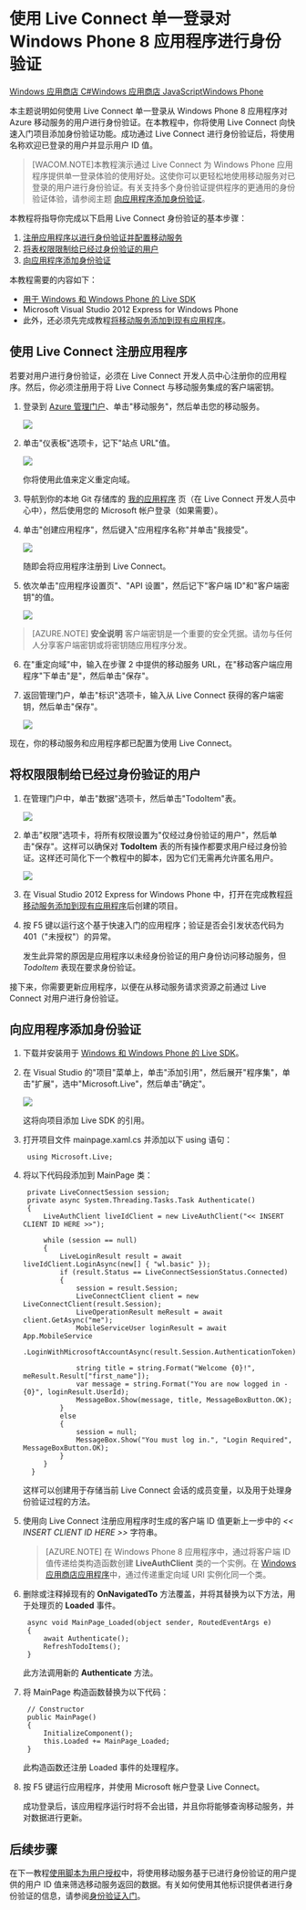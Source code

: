 <properties linkid="develop-mobile-tutorials-single-sign-on-windows-8-wp8" urlDisplayName="使用单一登录进行身份验证" pageTitle="使用 Live Connect 进行应用程序身份验证 (Windows Phone) | 移动开发人员中心" metaKeywords="" description="了解如何通过 Windows Phone 应用程序在 Azure 移动服务中使用 Live Connect 单一登录。" metaCanonical="" services="" documentationCenter="Mobile" title="Authenticate your Windows Phone 8 app with Live Connect single sign-on" authors="glenga" solutions="" manager="" editor="" />
<tags ms.service=""
    ms.date="11/22/2014"
    wacn.date=""
    />




# 使用 Live Connect 单一登录对 Windows Phone 8 应用程序进行身份验证

<div class="dev-center-tutorial-selector sublanding"> 
	<a href="/zh-cn/documentation/articles/mobile-services-windows-store-dotnet-single-sign-on/" title="Windows Store C#">Windows 应用商店 C#</a><a href="/zh-cn/documentation/articles/mobile-services-windows-store-javascript-single-sign-on/" title="Windows Store JavaScript">Windows 应用商店 JavaScript</a><a href="/zh-cn/documentation/articles/mobile-services-windows-phone-single-sign-on/" title="Windows Phone" class="current">Windows Phone</a>
</div>	

本主题说明如何使用 Live Connect 单一登录从 Windows Phone 8 应用程序对 Azure 移动服务的用户进行身份验证。在本教程中，你将使用 Live Connect 向快速入门项目添加身份验证功能。成功通过 Live Connect 进行身份验证后，将使用名称欢迎已登录的用户并显示用户 ID 值。  

>[WACOM.NOTE]本教程演示通过 Live Connect 为 Windows Phone 应用程序提供单一登录体验的使用好处。这使你可以更轻松地使用移动服务对已登录的用户进行身份验证。有关支持多个身份验证提供程序的更通用的身份验证体验，请参阅主题 <a href="/zh-cn/documentation/articles/mobile-services-windows-phone-get-started-users">向应用程序添加身份验证</a>。 

本教程将指导你完成以下启用 Live Connect 身份验证的基本步骤：

1. [注册应用程序以进行身份验证并配置移动服务]
2. [将表权限限制给已经过身份验证的用户]
3. [向应用程序添加身份验证]

本教程需要的内容如下：

+ [用于 Windows 和 Windows Phone 的 Live SDK]
+ Microsoft Visual Studio 2012 Express for Windows Phone
+ 此外，还必须先完成教程[将移动服务添加到现有应用程序]。

<h2><a name="register"></a>使用 Live Connect 注册应用程序</h2>

若要对用户进行身份验证，必须在 Live Connect 开发人员中心注册你的应用程序。然后，你必须注册用于将 Live Connect 与移动服务集成的客户端密钥。

1. 登录到 [Azure 管理门户]、单击"移动服务"，然后单击您的移动服务。

   	![][4]

2. 单击"仪表板"选项卡，记下"站点 URL"值。

   	![][5]

    你将使用此值来定义重定向域。

3. 导航到你的本地 Git 存储库的 <a href="http://go.microsoft.com/fwlink/p/?LinkId=262039" target="_blank">我的应用程序</a> 页（在 Live Connect 开发人员中心中），然后使用您的 Microsoft 帐户登录（如果需要）。 

4. 单击"创建应用程序"，然后键入"应用程序名称"并单击"我接受"。

   	![][1] 

   	随即会将应用程序注册到 Live Connect。

5. 依次单击"应用程序设置页"、"API 设置"，然后记下"客户端 ID"和"客户端密钥"的值。 

   	![][2]

 > [AZURE.NOTE] **安全说明** 客户端密钥是一个重要的安全凭据。请勿与任何人分享客户端密钥或将密钥随应用程序分发。

6. 在"重定向域"中，输入在步骤 2 中提供的移动服务 URL，在"移动客户端应用程序"下单击"是"，然后单击"保存"。

7. 返回管理门户，单击"标识"选项卡，输入从 Live Connect 获得的客户端密钥，然后单击"保存"。

   	![][13]

现在，你的移动服务和应用程序都已配置为使用 Live Connect。

<h2><a name="permissions"></a>将权限限制给已经过身份验证的用户</h2>

1. 在管理门户中，单击"数据"选项卡，然后单击"TodoItem"表。 

   	![][14]

2. 单击"权限"选项卡，将所有权限设置为"仅经过身份验证的用户"，然后单击"保存"。这样可以确保对 **TodoItem** 表的所有操作都要求用户经过身份验证。这样还可简化下一个教程中的脚本，因为它们无需再允许匿名用户。

   	![][15]

3. 在 Visual Studio 2012 Express for Windows Phone 中，打开在完成教程[将移动服务添加到现有应用程序]后创建的项目。 

4. 按 F5 键以运行这个基于快速入门的应用程序；验证是否会引发状态代码为 401（"未授权"）的异常。 
   
   	发生此异常的原因是应用程序以未经身份验证的用户身份访问移动服务，但 _TodoItem_ 表现在要求身份验证。

接下来，你需要更新应用程序，以便在从移动服务请求资源之前通过 Live Connect 对用户进行身份验证。

<h2><a name="add-authentication"></a>向应用程序添加身份验证</h2>

1. 下载并安装用于 [Windows 和 Windows Phone 的 Live SDK](http://go.microsoft.com/fwlink/p/?LinkId=262253)。

2. 在 Visual Studio 的"项目"菜单上，单击"添加引用"，然后展开"程序集"，单击"扩展"，选中"Microsoft.Live"，然后单击"确定"。 

   	![][16]

  	这将向项目添加 Live SDK 的引用。

5. 打开项目文件 mainpage.xaml.cs 并添加以下 using 语句：

        using Microsoft.Live;      

6. 将以下代码段添加到 MainPage 类：
	
        private LiveConnectSession session;
        private async System.Threading.Tasks.Task Authenticate()
        {
            LiveAuthClient liveIdClient = new LiveAuthClient("<< INSERT CLIENT ID HERE >>");

            while (session == null)
            {
                LiveLoginResult result = await liveIdClient.LoginAsync(new[] { "wl.basic" });
                if (result.Status == LiveConnectSessionStatus.Connected)
                {
                    session = result.Session;
                    LiveConnectClient client = new LiveConnectClient(result.Session);
                    LiveOperationResult meResult = await client.GetAsync("me");
                    MobileServiceUser loginResult = await App.MobileService
                        .LoginWithMicrosoftAccountAsync(result.Session.AuthenticationToken);

                    string title = string.Format("Welcome {0}!", meResult.Result["first_name"]);
                    var message = string.Format("You are now logged in - {0}", loginResult.UserId);
                    MessageBox.Show(message, title, MessageBoxButton.OK);                    
                }
                else
                {
                    session = null;
                    MessageBox.Show("You must log in.", "Login Required", MessageBoxButton.OK);                    
                }
            }
         }

    这样可以创建用于存储当前 Live Connect 会话的成员变量，以及用于处理身份验证过程的方法。

7. 使用向 Live Connect 注册应用程序时生成的客户端 ID 值更新上一步中的 _<< INSERT CLIENT ID HERE >>_ 字符串。

    > [AZURE.NOTE] 在 Windows Phone 8 应用程序中，通过将客户端 ID 值传递给类构造函数创建 **LiveAuthClient** 类的一个实例。在 [Windows 应用商店应用程序](/zh-cn/documentation/articles/mobile-services-windows-store-dotnet-single-sign-on/)中，通过传递重定向域 URI 实例化同一个类。

8. 删除或注释掉现有的 **OnNavigatedTo** 方法覆盖，并将其替换为以下方法，用于处理页的 **Loaded** 事件。 

        async void MainPage_Loaded(object sender, RoutedEventArgs e)
        {
            await Authenticate();
            RefreshTodoItems();
        }

   	此方法调用新的 **Authenticate** 方法。 

9. 将 MainPage 构造函数替换为以下代码：

        // Constructor
        public MainPage()
        {
            InitializeComponent();
            this.Loaded += MainPage_Loaded;
        }

   	此构造函数还注册 Loaded 事件的处理程序。
		
9. 按 F5 键运行应用程序，并使用 Microsoft 帐户登录 Live Connect。 

   	成功登录后，该应用程序运行时将不会出错，并且你将能够查询移动服务，并对数据进行更新。

## <a name="next-steps"> </a>后续步骤

在下一教程[使用脚本为用户授权]中，将使用移动服务基于已进行身份验证的用户提供的用户 ID 值来筛选移动服务返回的数据。有关如何使用其他标识提供者进行身份验证的信息，请参阅[身份验证入门]。 

<!-- Anchors. -->
[注册应用程序以进行身份验证并配置移动服务]: #register
[将表权限限制给已经过身份验证的用户]: #permissions
[向应用程序添加身份验证]: #add-authentication
[后续步骤]:#next-steps

<!-- Images. -->
[1]: ./media/mobile-services-windows-phone-single-sign-on/mobile-services-live-connect-add-app.png
[2]: ./media/mobile-services-windows-phone-single-sign-on/mobile-live-connect-app-api-settings-mobile.png
[4]: ./media/mobile-services-windows-phone-single-sign-on/mobile-services-selection.png
[5]: ./media/mobile-services-windows-phone-single-sign-on/mobile-service-uri.png

[13]: ./media/mobile-services-windows-phone-single-sign-on/mobile-identity-tab-ma-only.png
[14]: ./media/mobile-services-windows-phone-single-sign-on/mobile-portal-data-tables.png
[15]: ./media/mobile-services-windows-phone-single-sign-on/mobile-portal-change-table-perms.png
[16]: ./media/mobile-services-windows-phone-single-sign-on/mobile-add-reference-live-wp8.png

<!-- URLs. -->
[我的应用程序]: http://go.microsoft.com/fwlink/p/?LinkId=262039
[用于 Windows 和 Windows Phone 的 Live SDK]: http://go.microsoft.com/fwlink/p/?LinkId=262253
[将移动服务添加到现有应用程序]: /zh-cn/documentation/articles/mobile-services-windows-phone-get-started-data/
[身份验证入门]: /zh-cn/documentation/articles/mobile-services-windows-phone-get-started-users
[使用脚本为用户授权]: /zh-cn/documentation/articles/mobile-services-windows-phone-authorize-users-in-scripts/

[Azure 管理门户]: https://manage.windowsazure.cn/
